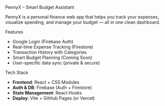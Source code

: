  PennyX – Smart Budget Assistant

PennyX is a personal finance web app that helps you track your expenses, visualize spending, and manage your budget — all in one clean dashboard.

 Features

-  Google Login (Firebase Auth)
-  Real-time Expense Tracking (Firestore)
-  Transaction History with Categories
-  Smart Budget Planning (Coming Soon)
-  User-specific data sync (private & secure)

 Tech Stack

- **Frontend**: React + CSS Modules
- **Auth & DB**: Firebase (Auth + Firestore)
- **State Management**: React Hooks
- **Deploy**: Vite + GitHub Pages (or Vercel)

